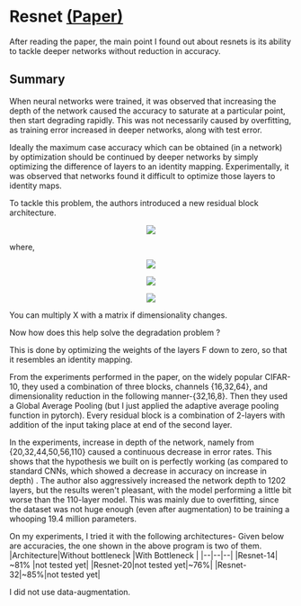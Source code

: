 # Resnet [(Paper)](https://arxiv.org/pdf/1512.03385.pdf)

After reading the paper, the main point I found out about resnets is its ability to tackle deeper networks without reduction in accuracy.

## Summary

When neural networks were trained, it was observed that increasing the depth of the network caused the accuracy to saturate at a particular point, then start degrading rapidly. This was not necessarily caused by overfitting, as training error increased in deeper networks, along with test error.


Ideally the maximum case accuracy which can be obtained (in a network) by optimization should be continued by deeper networks by simply optimizing the difference of layers to an identity mapping. Experimentally, it was observed that networks found it difficult to optimize those layers to identity maps. 

To tackle this problem, the authors introduced a new residual block architecture.

<p align="center"><img src="https://render.githubusercontent.com/render/math?math=\textbf{\hat{y}}=F(\textbf{w,b|X})%2b\textbf{X}"></p>
where, 
<p  align="center"><img  src="https://render.githubusercontent.com/render/math?math=\textbf{\hat{y}}=\network \output"></p>
<p  align="center"><img  src="https://render.githubusercontent.com/render/math?math=\F=\the \layers \i\n \the \block \with \trainable \parameters \textbf{w} \and \textbf{b}"></p>
<p  align="center"><img  src="https://render.githubusercontent.com/render/math?math=\textbf{X}=\layer \input"></p>

You can multiply X with a matrix if dimensionality changes.

Now how does this help solve the degradation problem ?

This is done by optimizing the weights of the layers F down to zero, so that it resembles an identity mapping.

From the experiments performed in the paper, on the widely popular CIFAR-10, they used a combination of three blocks, channels {16,32,64}, and dimensionality reduction in the following manner-{32,16,8}. Then they used a Global Average Pooling (but I just applied the adaptive average pooling function in pytorch). Every residual block is a combination of 2-layers with addition of the input taking place at end of the second layer.

In the experiments, increase in depth of the network, namely from {20,32,44,50,56,110} caused a continuous decrease in error rates. This shows that the hypothesis we built on is perfectly working (as compared to standard CNNs, which showed a decrease in accuracy on increase in depth) . The author also aggressively increased the network depth to 1202 layers, but the results weren't pleasant, with the model performing a little bit worse than the 110-layer model. This was mainly due to overfitting, since the dataset was not huge enough (even after augmentation) to be training a whooping 19.4 million parameters. 

On my experiments, I tried it with the following architectures-
Given below are accuracies, the one shown in the above program is two of them.
|Architecture|Without bottleneck  |With Bottleneck |
|--|--|--|
|Resnet-14| ~81% |not tested yet|
|Resnet-20|not tested yet|~76%|
|Resnet-32|~85%|not tested yet|

I did not use data-augmentation.